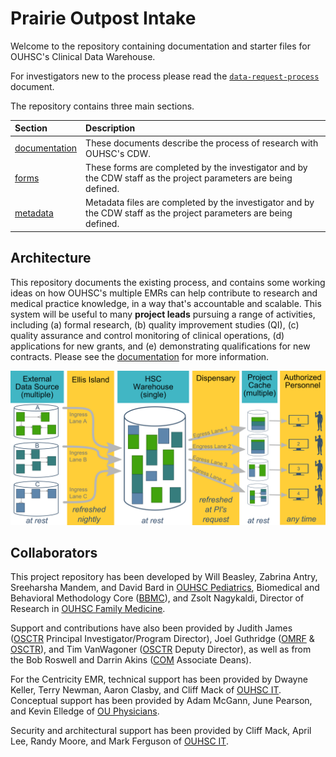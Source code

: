 Prairie Outpost Intake
===============================================

Welcome to the repository containing documentation and starter files for OUHSC's Clinical Data Warehouse.

For investigators new to the process please read the   [`data-request-process`](data-request-process.csv) document.

The repository contains three main sections.

| Section | Description |
| :------ | :---------- |
| [documentation](./documentation/) | These documents describe the process of research with OUHSC's CDW. |
| [forms](./forms/) | These forms are completed by the investigator and by the CDW staff as the project parameters are being defined.  |
| [metadata](./metadata/) | Metadata files are completed by the investigator and by the CDW staff as the project parameters are being defined. |


Architecture
--------------------------------
This repository documents the existing process, and contains some working ideas on how OUHSC's multiple EMRs can help contribute to research and medical practice knowledge, in a way that's accountable and scalable.  This system will be useful to many **project leads** pursuing a range of activities, including (a) formal research, (b) quality improvement studies (QI), (c) quality assurance and control monitoring of clinical operations, (d) applications for new grants, and (e) demonstrating qualifications for new contracts.  Please see the [documentation](./documentation/) for more information.

<img src="./documentation/architecture/images/global.png" style="width: 2000px;"/>

Collaborators
--------------------------------
This project repository has been developed by Will Beasley, Zabrina Antry, Sreeharsha Mandem, and David Bard in [OUHSC Pediatrics](http://www.oumedicine.com/pediatrics), Biomedical and Behavioral Methodology Core ([BBMC](http://www.ouhsc.edu/BBMC/)), and Zsolt Nagykaldi, Director of Research in [OUHSC Family Medicine](http://www.oumedicine.com/familymedicine).

Support and contributions have also been provided by Judith James ([OSCTR](http://osctr.ouhsc.edu/) Principal Investigator/Program Director), Joel Guthridge ([OMRF](http://omrf.org/) & [OSCTR](http://osctr.ouhsc.edu/)), and Tim VanWagoner ([OSCTR](http://osctr.ouhsc.edu/) Deputy Director), as well as from the Bob Roswell and Darrin Akins ([COM](http://www.oumedicine.com/collegeofmedicine) Associate Deans).

For the Centricity EMR, technical support has been provided by Dwayne Keller, Terry Newman, Aaron Clasby, and Cliff Mack of  [OUHSC IT](http://it.ouhsc.edu/).  Conceptual support has been provided by Adam McGann, June Pearson, and Kevin Elledge of [OU Physicians](https://www.oumedicine.com/ouphysicians).

Security and architectural support has been provided by Cliff Mack, April Lee, Randy Moore, and Mark Ferguson of [OUHSC IT](http://it.ouhsc.edu/).
